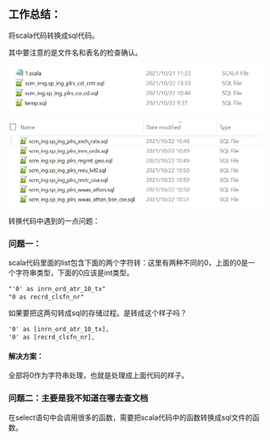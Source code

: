 ## 工作总结：

将scala代码转换成sql代码。

其中要注意的是文件名和表名的检查确认。

![image-20211022170704909](note_10_22.assets/image-20211022170704909.png)

![image-20211022170650955](note_10_22.assets/image-20211022170650955.png)



转换代码中遇到的一点问题：

### 问题一：

scala代码里面的list包含下面的两个字符转：这里有两种不同的0，上面的0是一个字符串类型，下面的0应该是int类型。

```
"'0' as inrn_ord_atr_10_tx"
"0 as recrd_clsfn_nr"
```

如果要把这两句转成sql的存储过程。是转成这个样子吗？

```
'0' as [inrn_ord_atr_10_tx],
'0' as [recrd_clsfn_nr],
```

#### 解决方案：

全部将0作为字符串处理，也就是处理成上面代码的样子。

### 问题二：主要是我不知道在哪去查文档

在select语句中会调用很多的函数，需要把scala代码中的函数转换成sql文件的函数。



